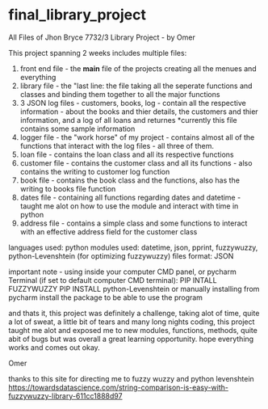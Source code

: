 # final_library_project
All Files of Jhon Bryce 7732/3 Library Project - by Omer 

This project spanning 2 weeks
includes multiple files:
  1) front end file - the __main__ file of the projects creating all the menues and everything
  2) library file - the "last line: the file taking all the seperate functions and classes and binding them together to all the major functions
  3) 3 JSON log files - customers, books, log - contain all the respective information - about the books and thier details, the customers and thier information, and a log of all loans and returnes
    *currently this file contains some sample information
  4) logger file - the "work horse" of my project - contains almost all of the functions that interact with the log files - all three of them.
  5) loan file - contains the loan class and all its respective functions
  6) customer file - contains the customer class and all its functions - also contains the writing to customer log function
  7) book file - contains the book class and the functions, also has the writing to books file function 
  8) dates file - containing all functions regarding dates and datetime - taught me alot on how to use the module and interact with time in python
  9) address file - contains a simple class and some functions to interact with an effective address field for the customer class

languages used: python
modules used: datetime, json, pprint, fuzzywuzzy, python-Levenshtein (for optimizing fuzzywuzzy)
files format: JSON

important note -
using inside your computer CMD panel, or pycharm Terminal (if set to default computer CMD terminal):
PIP INTALL FUZZYWUZZY
PIP INSTALL python-Levenshtein
or manually installing from pycharm install the package to be able to use the program

and thats it,
this project was definitely a challenge, taking alot of time, quite a lot of sweat, a little bit of tears and many long nights coding,
this project taught me alot and exposed me to new modules, functions, methods, quite abit of bugs but was overall a great learning opportunity. 
hope everything works and comes out okay.

Omer


thanks to this site for directing me to fuzzy wuzzy and python levenshtein
https://towardsdatascience.com/string-comparison-is-easy-with-fuzzywuzzy-library-611cc1888d97
